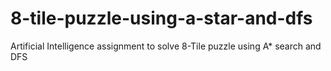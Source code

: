 # 8-tile-puzzle-using-a-star-and-dfs
Artificial Intelligence assignment to solve 8-Tile puzzle using A* search and DFS
